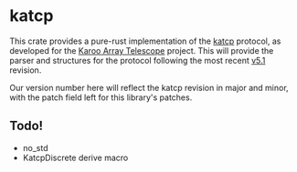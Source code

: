 # katcp

This crate provides a pure-rust implementation of the
[katcp](https://pythonhosted.org/katcp/) protocol, as developed for the [Karoo
Array Telescope](http://ska.ac.za/) project. This will provide the parser and
structures for the protocol following the most recent
[v5.1](https://katcp-python.readthedocs.io/en/latest/_downloads/361189acb383a294be20d6c10c257cb4/NRF-KAT7-6.0-IFCE-002-Rev5-1.pdf) revision.

Our version number here will reflect the katcp revision in major and minor, with
the patch field left for this library's patches.

## Todo!

* no_std
* KatcpDiscrete derive macro
